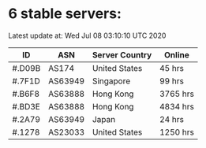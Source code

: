 # 6 stable servers:

Latest update at: Wed Jul 08 03:10:10 UTC 2020

| ID | ASN | Server Country | Online |
| -- | --- | -------------- | ------ |
| #.D09B | AS174 | United States | 45 hrs |
| #.7F1D | AS63949 | Singapore | 99 hrs |
| #.B6F8 | AS63888 | Hong Kong | 3765 hrs |
| #.BD3E | AS63888 | Hong Kong | 4834 hrs |
| #.2A79 | AS63949 | Japan | 24 hrs |
| #.1278 | AS23033 | United States | 1250 hrs |

